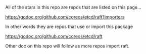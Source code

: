 
All of the stars in this repo are repos that are listed on this page...

https://godoc.org/github.com/coreos/etcd/raft?importers

In other words they are repos that use or import this package

https://godoc.org/github.com/coreos/etcd/raft

Other doc on this repo will follow as more repos import raft.

